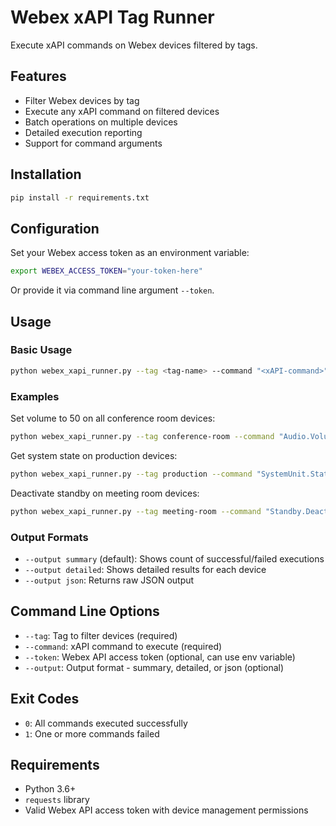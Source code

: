 # Webex xAPI Tag Runner

Execute xAPI commands on Webex devices filtered by tags.

## Features

- Filter Webex devices by tag
- Execute any xAPI command on filtered devices
- Batch operations on multiple devices
- Detailed execution reporting
- Support for command arguments

## Installation

```bash
pip install -r requirements.txt
```

## Configuration

Set your Webex access token as an environment variable:

```bash
export WEBEX_ACCESS_TOKEN="your-token-here"
```

Or provide it via command line argument `--token`.

## Usage

### Basic Usage

```bash
python webex_xapi_runner.py --tag <tag-name> --command "<xAPI-command>"
```

### Examples

Set volume to 50 on all conference room devices:
```bash
python webex_xapi_runner.py --tag conference-room --command "Audio.Volume.Set Level:50"
```

Get system state on production devices:
```bash
python webex_xapi_runner.py --tag production --command "SystemUnit.State.Get"
```

Deactivate standby on meeting room devices:
```bash
python webex_xapi_runner.py --tag meeting-room --command "Standby.Deactivate"
```

### Output Formats

- `--output summary` (default): Shows count of successful/failed executions
- `--output detailed`: Shows detailed results for each device
- `--output json`: Returns raw JSON output

## Command Line Options

- `--tag`: Tag to filter devices (required)
- `--command`: xAPI command to execute (required)
- `--token`: Webex API access token (optional, can use env variable)
- `--output`: Output format - summary, detailed, or json (optional)

## Exit Codes

- `0`: All commands executed successfully
- `1`: One or more commands failed

## Requirements

- Python 3.6+
- `requests` library
- Valid Webex API access token with device management permissions